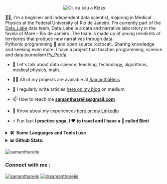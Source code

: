 <p align="center">
  <img src="https://github.com/SamanthaReiis/SamanthaReiis/blob/main/image_header.gif" alt="Oi, eu sou a Kizzy">
</p>


<p> 🙋🏽, I'm a beginner and independent data scientist, majoring in Medical Physics  at the Federal University of Rio de Janeiro.
I'm currently part of the <a href="https://datalabe.org/">Data_Labe</a> data team, Data_Labe is a data and narrative laboratory in the favela of Maré – Rio de Janeiro.
The team is made up of young residents of territories that produce new narratives through data. 
<br>Pythonic programming 🐍 and open source  :octocat:. 
Sharing knowledge and seeking even more. I have a project that teaches programming, science and data journalism <a href="https://datalabe.org/">Py_Perifa</a></br></p>

-  💬 Let's talk about data science, teaching, technology, algorithms, medical physics, math.

- 👨‍💻 All of my projects are available at [SamanthaReiis](https://github.com/SamanthaReiis)

- 📝 I regularly write articles [here on my blog](https://samanthasreiis.medium.com/) on medium

- 📫 How to reach me **samanthasreiis@gmail.com**

- 📄 Know about my experiences [here on my LinkedIn](https://www.linkedin.com/in/samantha-reis)

- ⚡ Fun fact **I practice yoga, I ❤️ to travel and I have a 🐶 called Binti**


<details>
  <summary><b>🛠️&nbsp;&nbsp;Some Languages&nbsp;and&nbsp;Tools I use</b></summary>
  <br/>
<p align="left"> <a href="https://getbootstrap.com" target="_blank"> <img src="https://raw.githubusercontent.com/devicons/devicon/master/icons/bootstrap/bootstrap-plain-wordmark.svg" alt="bootstrap" width="40" height="40"/> </a> <a href="https://www.chartjs.org" target="_blank"> <img src="https://www.chartjs.org/media/logo-title.svg" alt="chartjs" width="40" height="40"/> </a> <a href="https://d3js.org/" target="_blank"> <img src="https://raw.githubusercontent.com/devicons/devicon/master/icons/d3js/d3js-original.svg" alt="d3js" width="40" height="40"/> </a> <a href="https://www.djangoproject.com/" target="_blank"> <img src="https://raw.githubusercontent.com/devicons/devicon/master/icons/django/django-original.svg" alt="django" width="40" height="40"/> </a> <a href="https://flask.palletsprojects.com/" target="_blank"> <img src="https://www.vectorlogo.zone/logos/pocoo_flask/pocoo_flask-icon.svg" alt="flask" width="40" height="40"/> </a> <a href="https://git-scm.com/" target="_blank"> <img src="https://www.vectorlogo.zone/logos/git-scm/git-scm-icon.svg" alt="git" width="40" height="40"/> </a> <a href="https://www.w3.org/html/" target="_blank"> <img src="https://raw.githubusercontent.com/devicons/devicon/master/icons/html5/html5-original-wordmark.svg" alt="html5" width="40" height="40"/> </a> <a href="https://www.linux.org/" target="_blank"> <img src="https://raw.githubusercontent.com/devicons/devicon/master/icons/linux/linux-original.svg" alt="linux" width="40" height="40"/> </a> <a href="https://www.python.org" target="_blank"> <img src="https://raw.githubusercontent.com/devicons/devicon/master/icons/python/python-original.svg" alt="python" width="40" height="40"/> </a> <a href="https://scikit-learn.org/" target="_blank"> <img src="https://upload.wikimedia.org/wikipedia/commons/0/05/Scikit_learn_logo_small.svg" alt="scikit_learn" width="40" height="40"/> </a> <a href="https://www.selenium.dev" target="_blank"> <img src="https://raw.githubusercontent.com/detain/svg-logos/780f25886640cef088af994181646db2f6b1a3f8/svg/selenium-logo.svg" alt="selenium" width="40" height="40"/> </a> </p>
</details>

<details>
  <summary><b>📊 Github Stats:</b></summary>
  <br/>

<p>&nbsp;<img align="center" src="https://github-readme-stats.vercel.app/api?username=samanthareiis&show_icons=true&locale=en" alt="samanthareiis" /></p>

<p><img align="center" src="https://github-readme-streak-stats.herokuapp.com/?user=samanthareiis&" alt="samanthareiis" /></p>
</details>

<p align="left"> <img src="https://komarev.com/ghpvc/?username=samanthareiis&label=Profile%20views&color=0e75b6&style=flat" alt="samanthareiis" /> </p>


<h3 align="left">Connect with me :</h3>
<p align="left">
<a href="https://twitter.com/samanthareiis" target="blank"><img align="center" src="https://raw.githubusercontent.com/rahuldkjain/github-profile-readme-generator/master/src/images/icons/Social/twitter.svg" alt="samanthareiis" height="30" width="40" /></a>
<a href="https://instagram.com/@samanthareiis" target="blank"><img align="center" src="https://raw.githubusercontent.com/rahuldkjain/github-profile-readme-generator/master/src/images/icons/Social/instagram.svg" alt="@samanthareiis" height="30" width="40" /></a>
</p>


<!--
**SamanthaReiis/SamanthaReiis** is a ✨ _special_ ✨ repository because its `README.md` (this file) appears on your GitHub profile.

Here are some ideas to get you started:

- 🔭 I’m currently working on ...
- 🌱 I’m currently learning ...
- 👯 I’m looking to collaborate on ...
- 🤔 I’m looking for help with ...
- 💬 Ask me about ...
- 📫 How to reach me: ...
- 😄 Pronouns: ...
- ⚡ Fun fact: ...
-->
